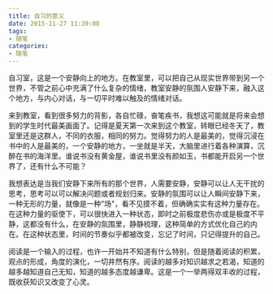 ```yaml
---
title: 自习的意义
date: 2015-11-27 11:39:00
tags:
- 随笔
categories:
- 随笔
---
```



自习室，这是一个安静向上的地方。在教室里，可以把自己从现实世界带到另一个世界，不管之前心中充满了什么复杂的情绪，教室安静的氛围人安静下来，融入这个地方，与内心对话，与一切平时难以触及的情绪对话。

来到教室，看到很多努力的背影，各自忙碌，奋笔疾书，我想这可能就是将来会想到的学生时代最美画面了。记得是夏天第一次来到这个教室，转眼已经冬天了，教室里还是这群人，不同的衣服，相同的努力。觉得努力的人是最美的，觉得沉浸在书中的人是最美的，一个安静的地方，一坐就是半天，大脑里进行着各种演算，沉醉在书的海洋里。谁说书没有黄金屋，谁说书里没有颜如玉，书都能开启另一个世界了，还有什么不可能？

我想表达是当我们安静下来所有的那个世界，人需要安静，安静可以让人无干扰的思考，思考可以可以解决问题或者规划归来。安静的氛围可以让人瞬间安静下来，一种无形的力量，就像是一种"场"，看不见摸不着，但确确实实有这种力量存在。在这种力量的驱使下，可以很快进入一种状态，即时之前极度悲伤亦或是极度不平静，这都没有什么，在安静的氛围里，静静梳理，这种简单的方式优化自己的内在。在这种状态里，时间的节奏似乎都被改变，忘记了时间，只记得提升的自己。

阅读是一个输入的过程，也许一开始并不知道有什么特别，但是随着阅读的积累，观点的形成，角度的演化，一切井然有序。阅读的越多对知识越求之若渴，知道的越多越知道自己无知，知道的越多态度越谦卑。这是一个一举两得双丰收的过程，既收获知识又改变了心灵。